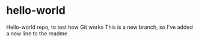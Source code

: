 # hello-world
Hello-world repo, to test how Git works
This is a new branch, so I've added a new line to the readme
